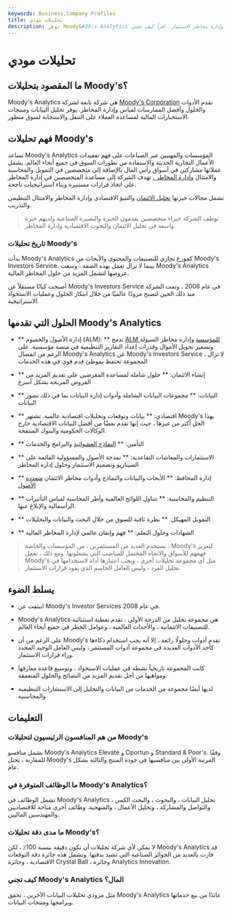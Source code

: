 ```yaml
---
keywords: Business,Company Profiles
title: تحليلات مودي
description: توفر Moody&#39;s Analytics للمستثمرين الأدوات والحلول لقياس وإدارة مخاطر الاستثمار. اقرأ كيف تجني Moody&#39;s Analytics الأموال.
---
```


# تحليلات مودي
## ما المقصود بتحليلات Moody's؟

Moody's Analytics هي شركة تابعة لشركة [Moody's Corporation](/moodys) تقدم الأدوات والحلول وأفضل الممارسات لقياس وإدارة المخاطر. يوفر تحليل البيانات ومنتجات الاستخبارات المالية لمساعدة العملاء على التنقل والاستجابة لسوق متطور.

## فهم تحليلات Moody's

تساعد Moody's Analytics المؤسسات والمهنيين عبر الصناعات على فهم تعقيدات الأعمال التجارية الحديثة والاستفادة من تطورات السوق في جميع أنحاء العالم. يشمل عملائها مشاركين في أسواق رأس المال بالإضافة إلى متخصصين في التمويل والمحاسبة والامتثال [وإدارة المخاطر .](/riskmanagement) تهدف الشركة إلى مساعدة المتخصصين في إدارة المخاطر على اتخاذ قرارات مستنيرة وبناء استراتيجيات ناجحة.

تشمل مجالات خبرتها [تحليل الائتمان](/creditanalysis) والتنبؤ الاقتصادي وإدارة المخاطر والامتثال التنظيمي والتدريب.

> توظف الشركة خبراء متخصصين يقدمون الخبرة والبصيرة الصناعية ولديهم خبرة واسعة في تحليل الائتمان والبحوث الاقتصادية وإدارة المخاطر.

>

### تاريخ تحليلات Moody's

بدأت Moody's Analytics كموزع تجاري للتصنيفات والمحتوى والأبحاث من Moody's Investors Service. بينما لا تزال تعمل بهذه الصفة ، وسعت Moody's Analytics عروضها لتشمل المزيد من حلول المخاطر المالية.

أصبحت كيانًا مستقلاً عن Moody's Investors Service في عام 2008 ، ونمت الشركة منذ ذلك الحين لتصبح مزودًا عالميًا من خلال ابتكار الحلول وعمليات الاستحواذ الاستراتيجية.

## الحلول التي تقدمها Moody's Analytics

- ** إدارة الأصول والخصوم (ALM): ** تدمج [ALM للمؤسسة](/asset-liabilitymanagement) وإدارة مخاطر السيولة وتسعير تحويل الأموال وقدرات إعداد التقارير التنظيمية في منصة مؤسسية. على الرغم من انفصال Moody's Analytics عن Moody's Investors Service ، لا تزال المجموعة تحتفظ بموطئ قدم قوي في هذه الخدمات

- ** إنشاء الائتمان: ** حلول شاملة لمساعدة المقرضين على تقديم المزيد من القروض المربحة بشكل أسرع

- ** البيانات: ** مجموعات البيانات الشاملة وأدوات إدارة البيانات بما في ذلك تصور البيانات

- ** اقتصادي: ** بيانات وتوقعات وتحليلات اقتصادية عالمية. تشتهر Moody's بهذا الحل أكثر من غيرها ، حيث إنها تقدم بعضًا من أفضل البيانات الاقتصادية خارج الوكالات الحكومية والبنوك المنتفخة.

- ** التأمين: ** [النماذج العشوائية](/stochastic-modeling) والبرامج والخدمات

- ** الاستثمارات والمعاشات التقاعدية: ** نمذجة الأصول والمسؤولية القائمة على السيناريو وتصميم الاستثمار وحلول إدارة المخاطر

- ** إدارة المحافظ: ** الأبحاث والبيانات والنماذج وأدوات مخاطر الائتمان [متعددة الأصول](/multiasset_class)

- ** التنظيم والمحاسبة: ** تتناول اللوائح العالمية وأطر المحاسبة لقياس التأثيرات الرأسمالية والإبلاغ عنها.

- ** التمويل المهيكل: ** نظرة ثاقبة للسوق من خلال البحث والبيانات والتحليلات

- ** الشهادات وحلول التعلم: ** فهم وإتقان عالمي لإدارة المخاطر المالية

> يستخدم العديد من المستثمرين ، من المؤسسات والخاصة ، Moody's لتعزيز فهمهم للأسواق والاتجاه المحتمل للمناصب التي يشغلونها. ومع ذلك ، تعمل Moody's مثل أي مجموعة تحليلات أخرى ، ويجب اعتبارها أداة لاستخدامها في تحليل الفرد ، وليس العامل الحاسم الذي يقود قرارات الاستثمار.

>

## يسلط الضوء

- انبثقت عن Moody's Investor Services في عام 2008.

- Moody's Analytics هي مجموعة تحليل من الدرجة الأولى ، تقدم تغطية استثنائية للتصنيفات الائتمانية ، والأحداث العالمية ، وعوامل الخطر في جميع أنحاء العالم.

- على الرغم من أن Moody's تقدم أدوات وحلولًا رائعة ، إلا أنه يجب استخدام ذكاءها كأحد الأدوات العديدة في مجموعة أدوات المستثمر ، وليس العامل الوحيد المحدد وراء قرارات الاستثمار.

- كانت المجموعة تاريخياً نشطة في عمليات الاستحواذ ، وتوسيع قاعدة معارفها ومواهبها من أجل تقديم المزيد من النصائح والحلول المتعمقة.

- لديها أيضًا مجموعة من الخدمات من البيانات والتحليل إلى الاستشارات التنظيمية والمحاسبية

## التعليمات

### من هم المنافسون الرئيسيون لتحليلات Moody's

يشمل منافسو Moody's Analytics Elevate و Oportun و Standard & Poor's. وفقًا للمقارنة ، تحتل Moody's المرتبة الأولى بين منافسيها في جودة المنتج والثالثة بشكل عام.

### ما الوظائف المتوفرة في Moody's Analytics؟

تشمل الوظائف في Moody's Analytics تحليل البيانات ، والبحوث ، والبحث الكمي ، والتواصل والمشاركة ، وتحليل الأعمال ، والمنهجية. وظائف أخرى متاحة للاقتصاديين والمهندسين الماليين.

### ما مدى دقة تحليلات Moody's؟

لا يمكن لأي شركة تحليلات أن تكون دقيقة بنسبة 100٪ ، لكن Moody's Analytics قد فازت بالعديد من الجوائز الصناعية التي تشيد بدقتها. وتشمل هذه جائزة دقة التوقعات الاقتصادية ، وجائزة Crystal Ball ، وجائزة Analytics Innovation.

### كيف تجني Moody's Analytics المال؟

مثل مزودي تحليلات البيانات الآخرين ، تحقق Moody's Analytics عائدًا من بيع خدماتها وبرامجها ومنتجات البيانات.

